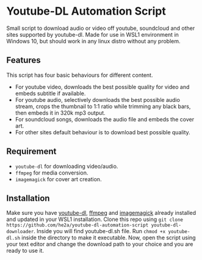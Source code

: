 # Youtube-DL Automation Script

Small script to download audio or video off youtube, soundcloud and other sites supported by youtube-dl. Made for use in WSL1 environment in Windows 10, but should work in any linux distro without any problem. 

## Features
This script has four basic behaviours for different content.
- For youtube video, downloads the best possible quality for video and embeds subtitle if available. 
- For youtube audio, selectively downloads the best possible audio stream, crops the thumbnail to 1:1 ratio while trimming any black bars, then embeds it in 320k mp3 output.
- For soundcloud songs, downloads the audio file and embeds the cover art. 
- For other sites default behaviour is to download best possible quality.

## Requirement
- `youtube-dl` for downloading video/audio.
- `ffmpeg` for media conversion.
- `imagemagick` for cover art creation.

## Installation
Make sure you have [youtube-dl](https://github.com/ytdl-org/youtube-dl), [ffmpeg](https://github.com/FFmpeg/FFmpeg) and [imagemagick](https://github.com/ImageMagick/ImageMagick) already installed and updated in your WSL1 installation. 
Clone this repo using `git clone https://github.com/he2a/youtube-dl-automation-script youtube-dl-downloader`. Inside you will find youtube-dl.sh file. Run `chmod +x youtube-dl.sh` inside the directory to make it executable. 
Now, open the script using your text editor and change the download path to your choice and you are ready to use it.
